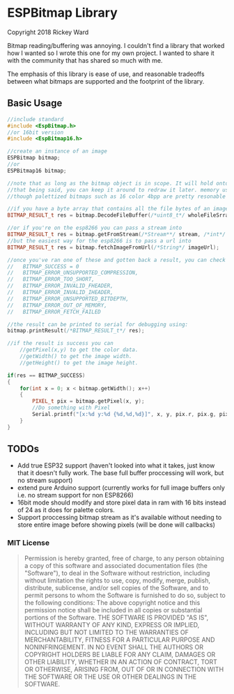 # ESPBitmap Library
Copyright 2018 Rickey Ward

Bitmap reading/buffering was annoying. I couldn't find a library that worked how I wanted so I wrote this one for my own project. I wanted to share it with the community that has shared so much with me.

The emphasis of this library is ease of use, and reasonable tradeoffs between what bitmaps are supported and the footprint of the library.

## Basic Usage
```cpp
//include standard
#include <EspBitmap.h>
//or 16bit version
#include <EspBitmap16.h>

//create an instance of an image
ESPBitmap bitmap;
//or
ESPBitmap16 bitmap;

//note that as long as the bitmap object is in scope. It will hold onto whatever data was loaded. It is not recommended to use the same object over and over, but instead keep in the smallest scope needed to free the memory afterward.
//that being said, you can keep it around to redraw it later. memory usage is resonable, but still. Bytes are bytes, and bitmaps are typically uncompressed.
//though palettized bitmaps such as 16 color 4bpp are pretty resonable on an esp8266.

//if you have a byte array that contains all the file bytes of an image (unsigned char or uint8_t) you can proccess the file data using 
BITMAP_RESULT_t res = bitmap.DecodeFileBuffer(/*uint8_t*/ wholeFileSrray, /*int32_t*/ length);

//or if you're on the esp8266 you can pass a stream into
BITMAP_RESULT_t res = bitmap.getFromStream(/*Stream**/ stream, /*int*/ len, /*int*/ timeoutMs);
//but the easiest way for the esp8266 is to pass a url into 
BITMAP_RESULT_t res = bitmap.fetchImageFromUrl(/*String*/ imageUrl);

//once you've ran one of these and gotten back a result, you can check the resut for a success. Which will be one of the constants:
//   BITMAP_SUCCESS = 0
//   BITMAP_ERROR_UNSUPPORTED_COMPRESSION,
//   BITMAP_ERROR_TOO_SHORT,
//   BITMAP_ERROR_INVALID_FHEADER,
//   BITMAP_ERROR_INVALID_IHEADER,
//   BITMAP_ERROR_UNSUPPORTED_BITDEPTH,
//   BITMAP_ERROR_OUT_OF_MEMORY,
//   BITMAP_ERROR_FETCH_FAILED

//the result can be printed to serial for debugging using:
bitmap.printResult(/*BITMAP_RESULT_t*/ res);

//if the result is success you can
    //getPixel(x,y) to get the color data.
    //getWidth() to get the image width.
    //getHeight() to get the image height.

if(res == BITMAP_SUCCESS)
{
    for(int x = 0; x < bitmap.getWidth(); x++)
    {
        PIXEL_t pix = bitmap.getPixel(x, y);
        //Do something with Pixel
        Serial.printf("[x:%d y:%d {%d,%d,%d}]", x, y, pix.r, pix.g, pix.b);
    }
}

```

## TODOs
* Add true ESP32 support (haven't looked into what it takes, just know that it doesn't fully work. The base full buffer proccessing will work, but no stream support)
* extend pure Arduino support (currently works for full image buffers only i.e. no stream support for non ESP8266)
* 16bit mode should modify and store pixel data in ram with 16 bits instead of 24 as it does for palette colors.
* Support proccessing bitmap stream as it's available without needing to store entire image before showing pixels (will be done will callbacks)

### MIT License
>Permission is hereby granted, free of charge, to any person
obtaining a copy of this software and associated documentation files (the
"Software"), to deal in the Software without restriction, including without
limitation the rights to use, copy, modify, merge, publish, distribute,
sublicense, and/or sell copies of the Software, and to permit persons to whom
the Software is furnished to do so, subject to the following conditions: The
above copyright notice and this permission notice shall be included in all
copies or substantial portions of the Software. THE SOFTWARE IS PROVIDED "AS
IS", WITHOUT WARRANTY OF ANY KIND, EXPRESS OR IMPLIED, INCLUDING BUT NOT LIMITED
TO THE WARRANTIES OF MERCHANTABILITY, FITNESS FOR A PARTICULAR PURPOSE AND
NONINFRINGEMENT. IN NO EVENT SHALL THE AUTHORS OR COPYRIGHT HOLDERS BE LIABLE
FOR ANY CLAIM, DAMAGES OR OTHER LIABILITY, WHETHER IN AN ACTION OF CONTRACT,
TORT OR OTHERWISE, ARISING FROM, OUT OF OR IN CONNECTION WITH THE SOFTWARE OR
THE USE OR OTHER DEALINGS IN THE SOFTWARE.
